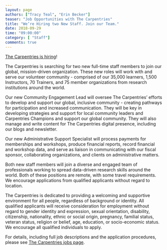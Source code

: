 ```yaml
---
layout: page
authors: ["Tracy Teal", "Erin Becker"]
teaser: "Job Opportunities with The Carpentries"
title: "We’re Hiring two New Staff. Join our Team."
date: 2018-09-29
time: "09:00:00"
category: [ "Staff"]
comments: true
---
```


[The Carpentries is hiring](http://static.carpentries.org/jobs/)!

The Carpentries is searching for two new full-time staff members to join our global, mission-driven organization. These new roles will work with and serve our volunteer community - comprised of our 35,000 learners, 1,500 Instructors, 70 Trainers, and 75 member organizations from research institutions around the world. 

Our new Community Engagement Lead will oversee The Carpentries’ efforts to develop and support our global, inclusive community - creating pathways for participation and increased communication. They will be key in developing strategies and support for local community leaders and Carpentries Champions and support our global community. They will also manage and write content for The Carpentries digital presence, including our blogs and newsletter.  

Our new Administrative Support Specialist will process payments for memberships and workshops, produce financial reports, record financial and workshop data, and serve as liaison in communicating with our fiscal sponsor, collaborating organizations, and clients on administrative matters.

Both new staff members will join a diverse and engaged team of professionals working to spread data-driven research skills around the world. Both of these positions are remote, with some travel requirements. We encourage applications from qualified applicants without regard to location.

The Carpentries is dedicated to providing a welcoming and supportive environment for all people, regardless of background or identity. All qualified applicants will receive consideration for employment without regard to gender identity and expression, sexual orientation, disability, citizenship, nationality, ethnic or social origin, pregnancy, familial status, veteran status, religion or belief, age, education, or socio-economic status. We encourage all qualified individuals to apply. 

For details,
including full job descriptions and the application procedures,
please see [The Carpentries jobs page](http://static.carpentries.org/jobs/).